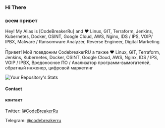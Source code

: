 ### Hi There 
### всем привет

Hey! My Alias is [CodeBreakerRu] and :heart: Linux, GIT, Terraform, Jenkins, Kubernetes, Docker, OSINT,  Google Cloud, AWS,  Nginx, IDS / IPS,  VOIP/ IPBX, Malware / Ransomware Analyzer, Reverse Engineer, Digital Marketing
. <br/>
Привет! Мой псевдоним CodebreakerRU а также :heart: Linux, GIT, Terraform, Jenkins, Kubernetes, Docker, OSINT, Google Cloud, AWS, Nginx, IDS / IPS, VOIP / IPBX, Вредоносное ПО / Анализатор программ-вымогателей, обратный инженер, цифровой маркетинг

![Your Repository's Stats](https://github-readme-stats.vercel.app/api?username=codebreakerru&show_icons=true&count_private=true)


#### Contact
#### контакт
Twitter: [@CodeBreakerRu](https://twitter.com/CodeBreakerRu)

Telegram: [@codebreakerru](https://t.me/codebreakerru)

